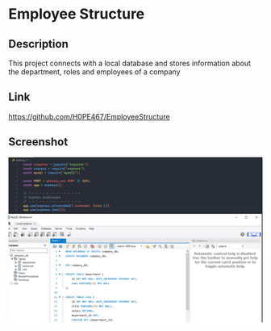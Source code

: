 # Employee Structure

## Description
This project connects with a local database and stores information about the department, roles and employees of a company

## Link
https://github.com/H0PE467/EmployeeStructure

## Screenshot

![Screenshot of Database](/assets/Database%20Screenshot.PNG)
